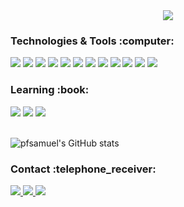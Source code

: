 
<div align="center">
  <img src="Hi!✌️_n_I'm_Samuel_Pacheco__n_A_fullstack_Developer.png">
  <br>
</div>

  <h3>Technologies & Tools :computer:</h3>
  <div align="left" width="125">
    <img src="https://img.shields.io/badge/PostgreSQL-316192?style=for-the-badge&logo=postgresql&logoColor=white">
    <img src="https://img.shields.io/badge/Sass-CC6699?style=for-the-badge&logo=sass&logoColor=white">
    <img src="https://img.shields.io/badge/Tailwind_CSS-38B2AC?style=for-the-badge&logo=tailwind-css&logoColor=white">
    <img src="https://img.shields.io/badge/Bootstrap-563D7C?style=for-the-badge&logo=bootstrap&logoColor=white">
    <img src="https://img.shields.io/badge/Flask-000000?style=for-the-badge&logo=flask&logoColor=white">
    <img src="https://img.shields.io/badge/Selenium-43B02A?style=for-the-badge&logo=Selenium&logoColor=white">
    <img src="https://img.shields.io/badge/Python-3776AB?style=for-the-badge&logo=python&logoColor=white">
    <img src="https://img.shields.io/badge/JavaScript-323330?style=for-the-badge&logo=javascript&logoColor=F7DF1E">
    <img src="https://img.shields.io/badge/Linux-FCC624?style=for-the-badge&logo=linux&logoColor=black">
    <img src="https://img.shields.io/badge/HTML5-E34F26?style=for-the-badge&logo=html5&logoColor=white">
    <img src="https://img.shields.io/badge/CSS3-1572B6?style=for-the-badge&logo=css3&logoColor=white">
    <img src="https://img.shields.io/badge/jQuery-0769AD?style=for-the-badge&logo=jquery&logoColor=white">
  </div>
 
  <h3>Learning :book:</h3>
  <div align="left">
    <img src="https://img.shields.io/badge/Vue.js-35495E?style=for-the-badge&logo=vuedotjs&logoColor=4FC08D">
  <img src="https://img.shields.io/badge/Webpack-8DD6F9?style=for-the-badge&logo=Webpack&logoColor=white">
  <img src="https://img.shields.io/badge/Java-ED8B00?style=for-the-badge&logo=java&logoColor=white">
  </div>


<div align="left"> 
 <br>

![pfsamuel's GitHub stats](https://github-readme-stats.vercel.app/api?username=pfsamuel&show_icons=true&theme=nord)
</div >

   <h3>Contact :telephone_receiver:</h3>
   <div>
      <a href="https://www.linkedin.com/in/samuel-pacheco-ferreira-025a54216/">
        <img src="https://img.shields.io/badge/LinkedIn-0077B5?style=for-the-badge&logo=linkedin&logoColor=white">
      </a>
      <a href="https://www.instagram.com/i_am_elmusa/">
        <img src="https://img.shields.io/badge/Instagram-E4405F?style=for-the-badge&logo=instagram&logoColor=white">
      </a>
      <a href="mailto:Samuel.Ferreira@philips.com">
        	<img src="https://img.shields.io/badge/Microsoft_Outlook-0078D4?style=for-the-badge&logo=microsoft-outlook&logoColor=white">
       </a>
  </div>

